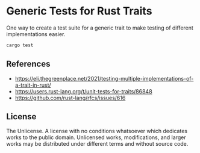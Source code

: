 # Generic Tests for Rust Traits
One way to create a test suite for a generic trait to make testing of different implementations easier.

```bash
cargo test
```

## References
- https://eli.thegreenplace.net/2021/testing-multiple-implementations-of-a-trait-in-rust/
- https://users.rust-lang.org/t/unit-tests-for-traits/86848
- https://github.com/rust-lang/rfcs/issues/616

## License
The Unlicense. A license with no conditions whatsoever which dedicates works to the public domain. Unlicensed works, modifications, and larger works may be distributed under different terms and without source code.
